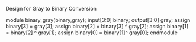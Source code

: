 Design for Gray to Binary Conversion

module binary_gray(binary,gray);
  input[3:0] binary;
  output[3:0] gray;
  assign binary[3] = gray[3];
  assign binary[2] = binary[3] ^ gray[2];
  assign binary[1] = binary[2] ^ gray[1];
  assign binary[0] = binary[1]^ gray[0];
endmodule



